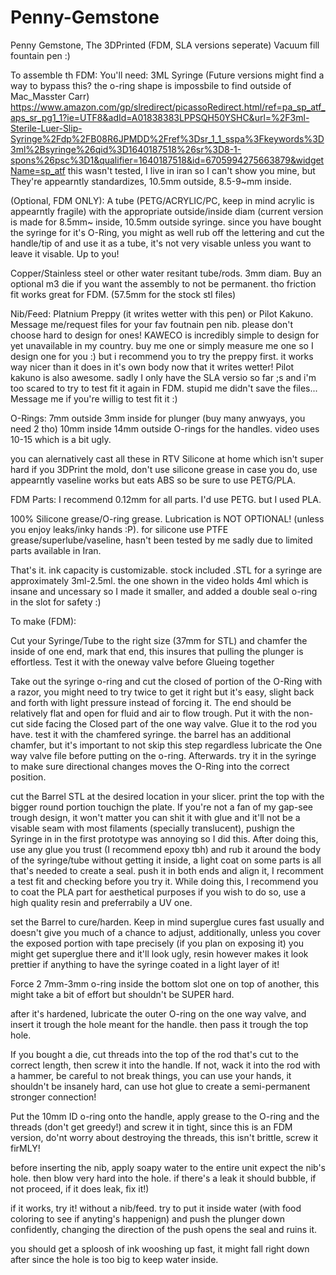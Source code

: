# Penny-Gemstone
Penny Gemstone, The 3DPrinted (FDM, SLA versions seperate) Vacuum fill fountain pen :)


To assemble th FDM:
You'll need:
3ML Syringe (Future versions might find a way to bypass this? the o-ring shape is impossbile to find outside of Mac_Masster Carr)
https://www.amazon.com/gp/slredirect/picassoRedirect.html/ref=pa_sp_atf_aps_sr_pg1_1?ie=UTF8&adId=A01838383LPPSQH50YSHC&url=%2F3ml-Sterile-Luer-Slip-Syringe%2Fdp%2FB08R6JPMDD%2Fref%3Dsr_1_1_sspa%3Fkeywords%3D3ml%2Bsyringe%26qid%3D1640187518%26sr%3D8-1-spons%26psc%3D1&qualifier=1640187518&id=6705994275663879&widgetName=sp_atf
this wasn't tested, I live in iran so I can't show you mine, but They're appearntly standardizes, 10.5mm outside, 8.5-9~mm inside.

(Optional, FDM ONLY): A tube (PETG/ACRYLIC/PC, keep in mind acrylic is appearntly fragile) with the appropriate outside/inside diam (current version is made for 8.5mm~ inside, 10.5mm outside syringe. since you have bought the syringe for it's O-Ring, you might as well rub off the lettering and cut the handle/tip of and use it as a tube, it's not very visable unless you want to leave it visable. Up to you!

Copper/Stainless steel or other water resitant tube/rods. 3mm diam. Buy an optional m3 die if you want the assembly to not be permanent. tho friction fit works great for FDM. (57.5mm for the stock stl files)

Nib/Feed: Platnium Preppy (it writes wetter with this pen) or Pilot Kakuno. Message me/request files for your fav foutnain pen nib. please don't choose hard to design for ones! KAWECO is incredibly simple to design for yet unavailable in my country. buy me one or simply measure me one so I design one for you :) but i recommend you to try the preppy first. it works way nicer than it does in it's own body now that it writes wetter! Pilot kakuno is also awesome. sadly I only have the SLA versio so far ;s and i'm too scared to try to test fit it again in FDM. stupid me didn't save the files... Message me if you're willig to test fit it :)

O-Rings: 7mm outside 3mm inside for plunger (buy many anwyays, you need 2 tho)
10mm inside 14mm outside O-rings for the handles. video uses 10-15 which is a bit ugly.

you can alernatively cast all these in RTV Silicone at home which isn't super hard if you 3DPrint the mold, don't use silicone grease in case you do, use appearntly vaseline works but eats ABS so be sure to use PETG/PLA.

FDM Parts: I recommend 0.12mm for all parts. I'd use PETG. but I used PLA.

100% Silicone grease/O-ring grease. Lubrication is NOT OPTIONAL! (unless you enjoy leaks/inky hands :P). for silicone use PTFE grease/superlube/vaseline, hasn't been tested by me sadly due to limited parts available in Iran.


That's it. ink capacity is customizable. stock included .STL for a syringe are approximately 3ml-2.5ml. the one shown in the video holds 4ml which is insane and uncessary so I made it smaller, and added a double seal o-ring in the slot for safety :)

To make (FDM):

Cut your Syringe/Tube to the right size (37mm for STL) and chamfer the inside of one end, mark that end, this insures that pulling the plunger is effortless. Test it with the oneway valve before Glueing together

Take out the syringe o-ring and cut the closed of portion of the O-Ring with a razor, you might need to try twice to get it right but it's easy, slight back and forth with light pressure instead of forcing it. The end should be relatively flat and open for fluid and air to flow trough. Put it with the non-cut side facing the Closed part of the one way valve. Glue it to the rod you have. test it with the chamfered syringe. the barrel has an additional chamfer, but it's important to not skip this step regardless lubricate the One way valve file before putting on the o-ring. Afterwards. try it in the syringe to make sure directional changes moves the O-Ring into the correct position.

cut the Barrel STL at the desired location in your slicer. print the top with the bigger round portion touchign the plate. If you're not a fan of my gap-see trough design, it won't matter you can shit it with glue and it'll not be a visable seam with most filaments (specially translucent), pushign the Syringe in in the first prototype was annoying so I did this. After doing this, use any glue you trust (I recommend epoxy tbh) and rub it around the body of the syringe/tube without getting it inside, a light coat on some parts is all that's needed to create a seal. push it in both ends and align it, I recomment a test fit and checking before you try it. While doing this, I recommend you to coat the PLA part for aesthetical purposes if you wish to do so, use a high quality resin and preferrabily a UV one. 


set the Barrel to cure/harden. Keep in mind superglue cures fast usually and doesn't give you much of a chance to adjust, additionally, unless you cover the exposed portion with tape precisely (if you plan on exposing it) you might get superglue there and it'll look ugly, resin however makes it look prettier if anything to have the syringe coated in a light layer of it!

Force 2 7mm-3mm o-ring inside the bottom slot one on top of another, this might take a bit of effort but shouldn't be SUPER hard.

after it's hardened, lubricate the outer O-ring on the one way valve, and insert it trough the hole meant for the handle. then pass it trough the top hole.

If you bought a die, cut threads into the top of the rod that's cut to the correct length, then screw it into the handle. If not, wack it into the rod with a hammer, be careful to not break things, you can use your hands, it shouldn't be insanely hard, can use hot glue to create a semi-permanent stronger connection!

Put the 10mm ID o-ring onto the handle, apply grease to the O-ring and the threads (don't get greedy!) and screw it in tight, since this is an FDM version, do'nt worry about destroying the threads, this isn't brittle, screw it firMLY!

before inserting the nib, apply soapy water to the entire unit expect the nib's hole. then blow very hard into the hole. if there's a leak it should bubble, if not proceed, if it does leak, fix it!) 

if it works, try it! without a nib/feed. try to put it inside water (with food coloring to see if anyting's happenign) and push the plunger down confidently, changing the direction of the push opens the seal and ruins it.

you should get a sploosh of ink wooshing up fast, it might fall right down after since the hole is too big to keep water inside.
